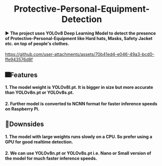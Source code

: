 <h1 align="center">Protective-Personal-Equipment-Detection</h1>

#### ▶ The project uses YOLOv8 Deep Learning Model to detect the presence of Protective-Personal-Equipment like Hard hats, Masks, Safety Jacket etc. on top of people's clothes.  

https://github.com/user-attachments/assets/70b41ed4-e046-49a3-bcd0-ffe943576d8f

## 🎆Features
####  1. The model weight is YOLOv8l.pt. It is bigger in size but more accurate than YOLOv8n.pt or YOLOv8s.pt.
####  2. Further model is converted to NCNN format for faster inference speeds on Raspberry Pi.

## 💎Downsides
####  1. The model with large weights runs slowly on a CPU. So prefer using a GPU for good realtime detection.
####  2. We can use YOLOv8n.pt or YOLOv8s.pt i.e. Nano or Small version of the model for much faster inference speeds.  
